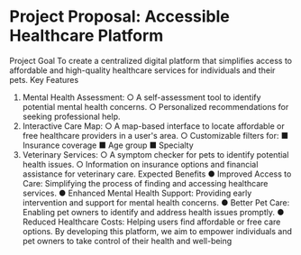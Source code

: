 # Project Proposal: Accessible Healthcare Platform
Project Goal
To create a centralized digital platform that simplifies access to affordable and high-quality healthcare
services for individuals and their pets.
Key Features
1. Mental Health Assessment:
○ A self-assessment tool to identify potential mental health concerns.
○ Personalized recommendations for seeking professional help.
2. Interactive Care Map:
○ A map-based interface to locate affordable or free healthcare providers in a user's area.
○ Customizable filters for:
■ Insurance coverage
■ Age group
■ Specialty
3. Veterinary Services:
○ A symptom checker for pets to identify potential health issues.
○ Information on insurance options and financial assistance for veterinary care.
Expected Benefits
● Improved Access to Care: Simplifying the process of finding and accessing healthcare services.
● Enhanced Mental Health Support: Providing early intervention and support for mental health
concerns.
● Better Pet Care: Enabling pet owners to identify and address health issues promptly.
● Reduced Healthcare Costs: Helping users find affordable or free care options.
By developing this platform, we aim to empower individuals and pet owners to take control of their health
and well-being

